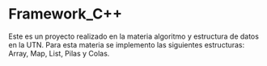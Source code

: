 # Framework_C++
Este es un proyecto realizado en la materia algoritmo y estructura de datos en la UTN. Para esta materia se implemento las siguientes estructuras: Array, Map, List, Pilas y Colas.
